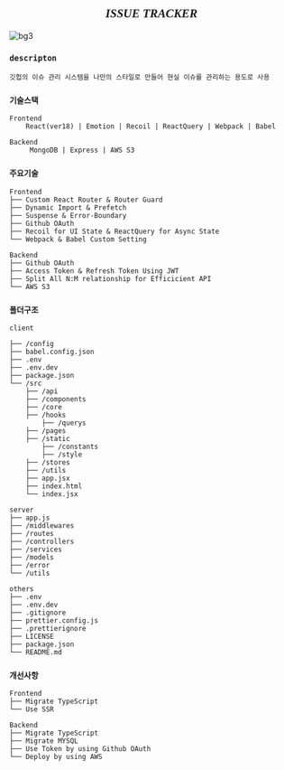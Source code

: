 <h2 align='center' style='font-family: Montserrat;
  font-style: italic;'>ISSUE TRACKER</h2>

![bg3](https://user-images.githubusercontent.com/50862052/152633093-9de97626-fe6d-456c-a820-2c53ee53de5a.jpg)

### `descripton`

    깃헙의 이슈 관리 시스템을 나만의 스타일로 만들어 현실 이슈를 관리하는 용도로 사용

### `기술스택`

```
Frontend
    React(ver18) | Emotion | Recoil | ReactQuery | Webpack | Babel
```

```
Backend
     MongoDB | Express | AWS S3
```

### `주요기술`

```
Frontend
├── Custom React Router & Router Guard
├── Dynamic Import & Prefetch
├── Suspense & Error-Boundary
├── Github OAuth
├── Recoil for UI State & ReactQuery for Async State
└── Webpack & Babel Custom Setting
```

```
Backend
├── Github OAuth
├── Access Token & Refresh Token Using JWT
├── Split All N:M relationship for Efficicient API
└── AWS S3
```

### `폴더구조`

```
client

├── /config
├── babel.config.json
├── .env
├── .env.dev
├── package.json
└── /src
    ├── /api
    ├── /components
    ├── /core
    ├── /hooks
        ├── /querys
    ├── /pages
    ├── /static
        ├── /constants
        ├── /style
    ├── /stores
    ├── /utils
    ├── app.jsx
    ├── index.html
    └── index.jsx
```

```
server
├── app.js
├── /middlewares
├── /routes
├── /controllers
├── /services
├── /models
├── /error
└── /utils
```

```
others
├── .env
├── .env.dev
├── .gitignore
├── prettier.config.js
├── .prettierignore
├── LICENSE
├── package.json
└── README.md
```

### `개선사항`

```
Frontend
├── Migrate TypeScript
└── Use SSR
```

```
Backend
├── Migrate TypeScript
├── Migrate MYSQL
├── Use Token by using Github OAuth
└── Deploy by using AWS
```
